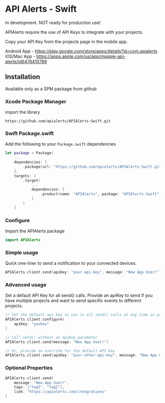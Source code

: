 # API Alerts - Swift

In development. NOT ready for production use!

APIAlerts require the use of API Keys to integrate with your projects.

Copy your API Key from the projects page in the mobile app.

Android App - https://play.google.com/store/apps/details?id=com.apialerts
iOS/Mac App - https://apps.apple.com/us/app/magpie-api-alerts/id6476410789


## Installation

Available only as a SPM package from github

### Xcode Package Manager

import the library
```
https://github.com/apialerts/APIAlerts-Swift.git
```

### Swift Package.swift

Add the following to your `Package.swift` dependencies

```swift
let package = Package(
    ...
    dependencies: [
        .package(url: "https://github.com/apialerts/APIAlerts-Swift.git", exact: "0.0.2")
    ],
    targets: [
        .target(
            ...
            dependencies: [
                .product(name: "APIAlerts", package: "APIAlerts-Swift"),
            ]
        )
    ]
```

### Configure

Import the APIAlerts package

```swift
import APIAlerts
```

### Simple usage

Quick one-liner to send a notification to your connected devices.

```swift
APIAlerts.client.send(apiKey: "your-api-key", message: "New App User!")
```

### Advanced usage

Set a default API Key for all send() calls.
Provide an apiKey to send if you have multiple projects and want to send specific events to different projects.

```swift
// Set the default api key to use in all send() calls at any time in your app
APIAlerts.client.configure(
    apiKey: "youkey"
)

// Call send() without an apiKey parameter
APIAlerts.client.send(message: "New App User!")

// Or, provide an override for the default API Key
APIAlerts.client.send(apiKey: "your-other-api-key", message: "New App User!")
```

### Optional Properties
```swift
APIAlerts.client.send(
    message: "New App User!",
    tags: ["tag1", "tag2"],
    link: "https://apialerts.com/integrations"
)
```
